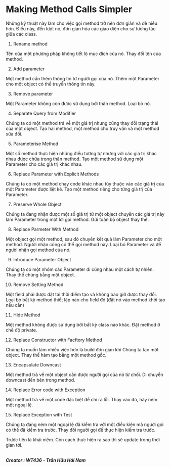 # Making Method Calls Simpler

Những kỹ thuật này làm cho việc gọi method trở nên đơn giản và dễ hiểu hơn. Điều này, đến lượt nó, đơn giản hóa các giao diện cho sự tương tác giữa các class.

1. Rename method 

Tên của một phương pháp không tiết lộ mục đích của nó. Thay đổi tên của method.

2. Add parameter

Một method cần thêm thông tin từ người gọi của nó. Thêm một Parameter cho một object có thể truyền thông tin này.

3. Remove parameter

Một Parameter không còn được sử dụng bởi thân method. Loại bỏ nó.

4. Separate Query from Modifier 

Chúng ta có một method trả về một giá trị nhưng cũng thay đổi trạng thái của một object. Tạo hai method, một method cho truy vấn và một method sửa đổi.

5. Parameterise Method 

Một số method thực hiện những điều tương tự nhưng với các giá trị khác nhau được chứa trong thân method. Tạo một method sử dụng một Parameter cho các giá trị khác nhau.

6. Replace Parameter with Explicit Methods 

Chúng ta có một method chạy code khác nhau tùy thuộc vào các giá trị của một Parameter được liệt kê. Tạo một method riêng cho từng giá trị của Parameter.

7. Preserve Whole Object

Chúng ta đang nhận được một số giá trị từ một object chuyển các giá trị này làm Parameter trong một lời gọi method. Gửi toàn bộ object thay thế.

8. Replace Parmeter With Method 

Một object gọi một method, sau đó chuyển kết quả làm Parameter cho một method. Người nhận cũng có thể gọi method này. Loại bỏ Parameter và để người nhận gọi method của nó.

9. Introduce Parameter Object

Chúng ta có một nhóm các Parameter đi cùng nhau một cách tự nhiên. Thay thế chúng bằng một object.

10. Remove Setting Method 

Một field phải được đặt tại thời điểm tạo và không bao giờ được thay đổi. Loại bỏ bất kỳ method thiết lập nào cho field đó (đặt nó vào method khởi tạo nếu cần)

11. Hide Method

Một method không được sử dụng bởi bất kỳ class nào khác. Đặt method ở chế độ private.

12. Replace Constructor with Facftory Method

Chúng ta muốn làm nhiều việc hơn là build đơn giản khi Chúng ta tạo một object. Thay thế hàm tạo bằng một method gốc.

13. Encapsulate Downcast 

Một method trả về một object cần được người gọi của nó từ chối. Di chuyển downcast đến bên trong method.

14. Replace Error code with Exception

Một method trả về một code đặc biệt để chỉ ra lỗi. Thay vào đó, hãy ném một ngoại lệ.

15. Replace Exception with Test

Chúng ta đang ném một ngoại lệ đã kiểm tra với một điều kiện mà người gọi có thể đã kiểm tra trước. Thay đổi người gọi để thực hiện kiểm tra trước.

Trước tiên là khái niệm. Còn cách thực hiện ra sao thì sẽ update trong thời gian tới.

 <br/><b><i> Creator : WT436 - Trần Hữu Hải Nam </i></b>